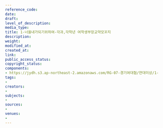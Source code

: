 ```yaml
---
reference_code: 
date: 
draft: 
level_of_description: 
media_type: 
title: 1-너울내가되기위하여-각과,각학년 여학생부장교약모꼬지
description: 
weight: 
modified_at: 
created_at: 
link: 
public_access_status: 
copyright_status: 
components:
- https://jydh.s3.ap-northeast-2.amazonaws.com/RG-07-경기여대협/연대미상/1-너울내가되기위하여-각과,각학년+여학생부장교약모꼬지.pdf
tags:
- 
creators:
- 
subjects:
- 
sources:
- 
venues:
- 
---
```

